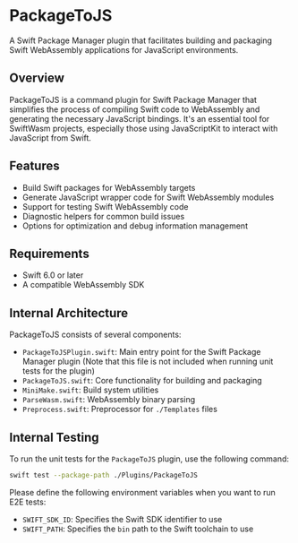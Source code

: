 # PackageToJS

A Swift Package Manager plugin that facilitates building and packaging Swift WebAssembly applications for JavaScript environments.

## Overview

PackageToJS is a command plugin for Swift Package Manager that simplifies the process of compiling Swift code to WebAssembly and generating the necessary JavaScript bindings. It's an essential tool for SwiftWasm projects, especially those using JavaScriptKit to interact with JavaScript from Swift.

## Features

- Build Swift packages for WebAssembly targets
- Generate JavaScript wrapper code for Swift WebAssembly modules
- Support for testing Swift WebAssembly code
- Diagnostic helpers for common build issues
- Options for optimization and debug information management

## Requirements

- Swift 6.0 or later
- A compatible WebAssembly SDK

## Internal Architecture

PackageToJS consists of several components:
- `PackageToJSPlugin.swift`: Main entry point for the Swift Package Manager plugin (Note that this file is not included when running unit tests for the plugin)
- `PackageToJS.swift`: Core functionality for building and packaging
- `MiniMake.swift`: Build system utilities
- `ParseWasm.swift`: WebAssembly binary parsing
- `Preprocess.swift`: Preprocessor for `./Templates` files

## Internal Testing

To run the unit tests for the `PackageToJS` plugin, use the following command:

```bash
swift test --package-path ./Plugins/PackageToJS
```

Please define the following environment variables when you want to run E2E tests:

- `SWIFT_SDK_ID`: Specifies the Swift SDK identifier to use
- `SWIFT_PATH`: Specifies the `bin` path to the Swift toolchain to use

